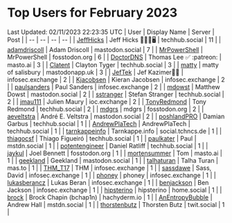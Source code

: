 # Top Users for February 2023
Last Updated: 02/11/2023 22:23:35 UTC
| User | Display Name | Server | Post |
| -- | -- | -- | -- |
| [JeffHicks](https://techhub.social/@JeffHicks) | Jeff Hicks 🐶🎼🍷🖥️ | techhub.social | 11 |
| [adamdriscoll](https://mastodon.social/@adamdriscoll) | Adam Driscoll | mastodon.social | 7 |
| [MrPowerShell](https://fosstodon.org/@MrPowerShell) | MrPowerShell | fosstodon.org | 6 |
| [DoctorDNS](https://masto.ai/@DoctorDNS) | Thomas Lee ✅ :patreon: | masto.ai | 3 |
| [Clatent](https://techhub.social/@Clatent) | Clayton Tyger | techhub.social | 3 |
| [matty](https://mastodonapp.uk/@matty) | matty of salisbury | mastodonapp.uk | 3 |
| [JefTek](https://infosec.exchange/@JefTek) | Jef Kazimer😶‍🌫️ | infosec.exchange | 2 |
| [Kjacobsen](https://infosec.exchange/@Kjacobsen) | Kieran Jacobsen | infosec.exchange | 2 |
| [paulsanders](https://infosec.exchange/@paulsanders) | Paul Sanders | infosec.exchange | 2 |
| [mdowst](https://mastodon.social/@mdowst) | Matthew Dowst | mastodon.social | 2 |
| [sstranger](https://techhub.social/@sstranger) | Stefan Stranger | techhub.social | 2 |
| [jmau111](https://ioc.exchange/@jmau111) | Julien Maury | ioc.exchange | 2 |
| [TonyRedmond](https://techhub.social/@TonyRedmond) | Tony Redmond | techhub.social | 2 |
| [mdgrs](https://fosstodon.org/@mdgrs) | mdgrs | fosstodon.org | 2 |
| [aeveltstra](https://mastodon.social/@aeveltstra) | André E. Veltstra | mastodon.social | 2 |
| [poshlandPRO](https://techhub.social/@poshlandPRO) | Damian Garbus | techhub.social | 1 |
| [AndrewPlaTech](https://techhub.social/@AndrewPlaTech) | AndrewPlaTech | techhub.social | 1 |
| [tarnkappeinfo](https://social.tchncs.de/@tarnkappeinfo) | Tarnkappe.info | social.tchncs.de | 1 |
| [thiagocsf](https://techhub.social/@thiagocsf) | Thiago Figueiró | techhub.social | 1 |
| [paulkater](https://mstdn.social/@paulkater) | Paul | mstdn.social | 1 |
| [potentengineer](https://techhub.social/@potentengineer) | Daniel Ratliff | techhub.social | 1 |
| [jaykul](https://fosstodon.org/@jaykul) | Joel Bennett | fosstodon.org | 1 |
| [mortensummer](https://masto.ai/@mortensummer) | Tom | masto.ai | 1 |
| [geekland](https://mastodon.social/@geekland) | Geekland | mastodon.social | 1 |
| [talhaturan](https://mas.to/@talhaturan) | Talha Turan | mas.to | 1 |
| [THM_T17](https://infosec.exchange/@THM_T17) | THM | infosec.exchange | 1 |
| [sassdawe](https://infosec.exchange/@sassdawe) | Sass, David | infosec.exchange | 1 |
| [phoney](https://infosec.exchange/@phoney) | phoney | infosec.exchange | 1 |
| [lukasberancz](https://infosec.exchange/@lukasberancz) | Lukas Beran | infosec.exchange | 1 |
| [benjackson](https://infosec.exchange/@benjackson) | Ben Jackson | infosec.exchange | 1 |
| [hipsterino](https://home.social/@hipsterino) | hipsterino | home.social | 1 |
| [brock](https://hachyderm.io/@brock) | Brock Chapin (bchap1n) | hachyderm.io | 1 |
| [AnEntropyBubble](https://mstdn.social/@AnEntropyBubble) | Andrew Hall | mstdn.social | 1 |
| [thorstenbutz](https://twit.social/@thorstenbutz) | Thorsten Butz | twit.social | 1 |
